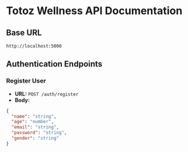 # Totoz Wellness API Documentation

## Base URL
`http://localhost:5000`

## Authentication Endpoints

### Register User
- **URL:** `POST /auth/register`
- **Body:**
```json
{
  "name": "string",
  "age": "number",
  "email": "string",
  "password": "string", 
  "gender": "string"
}